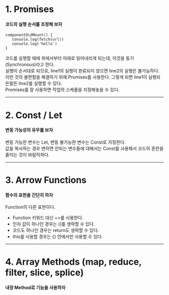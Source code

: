# 1. Promises
#### 코드의 실행 순서를 조정해 보자
~~~~objective-js
componentDidMount() {  
   console.log(fetch(url))  
   console.log('hello')  
}
~~~~
  
코드를 실행할 때에 위에서부터 아래로 읽어내리게 되는데, 이것을 동기(Synchronous)라고 한다.  
실행이 순서대로 되므로, line1의 실행이 완료되지 않으면 line2의 실행은 불가능하다.  
이런 것의 불편함을 해결하기 위헤 Promises를 사용한다. 그렇게 되면 line1이 실행되든말든 line2를 실행할 수 있다.  
Promises를 잘 사용하면 작업의 스케줄을 지정해놓을 수 있다.  
* * *  
  
  
# 2. Const / Let
#### 변동 가능성의 유무를 보자
변동 가능한 변수는 Let, 변동 불가능한 변수는 Const로 지정한다.  
값을 복사하는 경우 변하면 안되는 변수들에 대해서는 Const를 사용해서 코드의 혼란을 줄이는 것이 바람직하다.  
* * *  
  
  
# 3. Arrow Functions
#### 함수의 표현을 간단히 하자
Function의 다른 표현이다.  
+ Function 키워드 대신 =>를 사용한다.  
+ 인자 값이 하나인 경우는 ()를 생략할 수 있다.  
+ 코드도 하나인 경우는 return도 생략할 수 있다.  
+ this를 사용할 경우는 {} 안에서만 사용할 수 있다.  
* * *  


# 4. Array Methods (map, reduce, filter, slice, splice)
#### 내장 Method로 기능을 사용하자
<Map>



